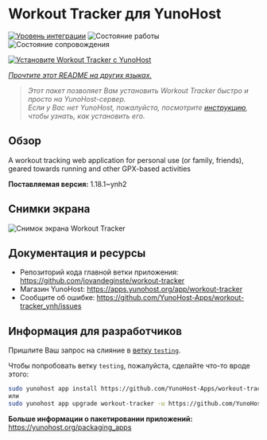 <!--
Важно: этот README был автоматически сгенерирован <https://github.com/YunoHost/apps/tree/master/tools/readme_generator>
Он НЕ ДОЛЖЕН редактироваться вручную.
-->

# Workout Tracker для YunoHost

[![Уровень интеграции](https://dash.yunohost.org/integration/workout-tracker.svg)](https://ci-apps.yunohost.org/ci/apps/workout-tracker/) ![Состояние работы](https://ci-apps.yunohost.org/ci/badges/workout-tracker.status.svg) ![Состояние сопровождения](https://ci-apps.yunohost.org/ci/badges/workout-tracker.maintain.svg)

[![Установите Workout Tracker с YunoHost](https://install-app.yunohost.org/install-with-yunohost.svg)](https://install-app.yunohost.org/?app=workout-tracker)

*[Прочтите этот README на других языках.](./ALL_README.md)*

> *Этот пакет позволяет Вам установить Workout Tracker быстро и просто на YunoHost-сервер.*  
> *Если у Вас нет YunoHost, пожалуйста, посмотрите [инструкцию](https://yunohost.org/install), чтобы узнать, как установить его.*

## Обзор

A workout tracking web application for personal use (or family, friends), geared towards running and other GPX-based activities

**Поставляемая версия:** 1.18.1~ynh2

## Снимки экрана

![Снимок экрана Workout Tracker](./doc/screenshots/screenshot.jpg)

## Документация и ресурсы

- Репозиторий кода главной ветки приложения: <https://github.com/jovandeginste/workout-tracker>
- Магазин YunoHost: <https://apps.yunohost.org/app/workout-tracker>
- Сообщите об ошибке: <https://github.com/YunoHost-Apps/workout-tracker_ynh/issues>

## Информация для разработчиков

Пришлите Ваш запрос на слияние в [ветку `testing`](https://github.com/YunoHost-Apps/workout-tracker_ynh/tree/testing).

Чтобы попробовать ветку `testing`, пожалуйста, сделайте что-то вроде этого:

```bash
sudo yunohost app install https://github.com/YunoHost-Apps/workout-tracker_ynh/tree/testing --debug
или
sudo yunohost app upgrade workout-tracker -u https://github.com/YunoHost-Apps/workout-tracker_ynh/tree/testing --debug
```

**Больше информации о пакетировании приложений:** <https://yunohost.org/packaging_apps>

